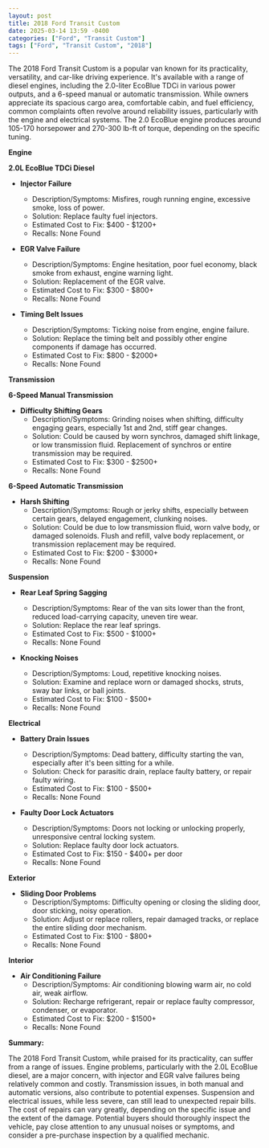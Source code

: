```yaml
---
layout: post
title: 2018 Ford Transit Custom
date: 2025-03-14 13:59 -0400
categories: ["Ford", "Transit Custom"]
tags: ["Ford", "Transit Custom", "2018"]
---
```

The 2018 Ford Transit Custom is a popular van known for its practicality, versatility, and car-like driving experience. It's available with a range of diesel engines, including the 2.0-liter EcoBlue TDCi in various power outputs, and a 6-speed manual or automatic transmission. While owners appreciate its spacious cargo area, comfortable cabin, and fuel efficiency, common complaints often revolve around reliability issues, particularly with the engine and electrical systems. The 2.0 EcoBlue engine produces around 105-170 horsepower and 270-300 lb-ft of torque, depending on the specific tuning.

**Engine**

**2.0L EcoBlue TDCi Diesel**

*   **Injector Failure**
    *   Description/Symptoms: Misfires, rough running engine, excessive smoke, loss of power.
    *   Solution: Replace faulty fuel injectors.
    *   Estimated Cost to Fix: $400 - $1200+
    *   Recalls: None Found

*   **EGR Valve Failure**
    *   Description/Symptoms: Engine hesitation, poor fuel economy, black smoke from exhaust, engine warning light.
    *   Solution: Replacement of the EGR valve.
    *   Estimated Cost to Fix: $300 - $800+
    *   Recalls: None Found

*   **Timing Belt Issues**
    *   Description/Symptoms: Ticking noise from engine, engine failure.
    *   Solution: Replace the timing belt and possibly other engine components if damage has occurred.
    *   Estimated Cost to Fix: $800 - $2000+
    *   Recalls: None Found

**Transmission**

**6-Speed Manual Transmission**

*   **Difficulty Shifting Gears**
    *   Description/Symptoms: Grinding noises when shifting, difficulty engaging gears, especially 1st and 2nd, stiff gear changes.
    *   Solution: Could be caused by worn synchros, damaged shift linkage, or low transmission fluid. Replacement of synchros or entire transmission may be required.
    *   Estimated Cost to Fix: $300 - $2500+
    *   Recalls: None Found

**6-Speed Automatic Transmission**

*   **Harsh Shifting**
    *   Description/Symptoms: Rough or jerky shifts, especially between certain gears, delayed engagement, clunking noises.
    *   Solution: Could be due to low transmission fluid, worn valve body, or damaged solenoids. Flush and refill, valve body replacement, or transmission replacement may be required.
    *   Estimated Cost to Fix: $200 - $3000+
    *   Recalls: None Found

**Suspension**

*   **Rear Leaf Spring Sagging**
    *   Description/Symptoms: Rear of the van sits lower than the front, reduced load-carrying capacity, uneven tire wear.
    *   Solution: Replace the rear leaf springs.
    *   Estimated Cost to Fix: $500 - $1000+
    *   Recalls: None Found

*   **Knocking Noises**
    *   Description/Symptoms: Loud, repetitive knocking noises.
    *   Solution: Examine and replace worn or damaged shocks, struts, sway bar links, or ball joints.
    *   Estimated Cost to Fix: $100 - $500+
    *   Recalls: None Found

**Electrical**

*   **Battery Drain Issues**
    *   Description/Symptoms: Dead battery, difficulty starting the van, especially after it's been sitting for a while.
    *   Solution: Check for parasitic drain, replace faulty battery, or repair faulty wiring.
    *   Estimated Cost to Fix: $100 - $500+
    *   Recalls: None Found

*   **Faulty Door Lock Actuators**
    *   Description/Symptoms: Doors not locking or unlocking properly, unresponsive central locking system.
    *   Solution: Replace faulty door lock actuators.
    *   Estimated Cost to Fix: $150 - $400+ per door
    *   Recalls: None Found

**Exterior**

*   **Sliding Door Problems**
    *   Description/Symptoms: Difficulty opening or closing the sliding door, door sticking, noisy operation.
    *   Solution: Adjust or replace rollers, repair damaged tracks, or replace the entire sliding door mechanism.
    *   Estimated Cost to Fix: $100 - $800+
    *   Recalls: None Found

**Interior**

*   **Air Conditioning Failure**
    *   Description/Symptoms: Air conditioning blowing warm air, no cold air, weak airflow.
    *   Solution: Recharge refrigerant, repair or replace faulty compressor, condenser, or evaporator.
    *   Estimated Cost to Fix: $200 - $1500+
    *   Recalls: None Found

**Summary:**

The 2018 Ford Transit Custom, while praised for its practicality, can suffer from a range of issues. Engine problems, particularly with the 2.0L EcoBlue diesel, are a major concern, with injector and EGR valve failures being relatively common and costly. Transmission issues, in both manual and automatic versions, also contribute to potential expenses. Suspension and electrical issues, while less severe, can still lead to unexpected repair bills. The cost of repairs can vary greatly, depending on the specific issue and the extent of the damage. Potential buyers should thoroughly inspect the vehicle, pay close attention to any unusual noises or symptoms, and consider a pre-purchase inspection by a qualified mechanic.

